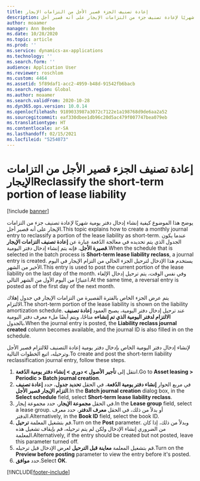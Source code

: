 ```yaml
---
title: إعادة تصنيف الجزء قصير الأجل من التزامات الإيجار
description: يوضح هذا الموضوع كيفية إنشاء إدخال دفتر يومية شهريًا لإعادة تصنيف جزء من التزامات الإيجار على أنه قصير أجل.
author: moaamer
manager: Ann Beebe
ms.date: 10/28/2020
ms.topic: article
ms.prod: ''
ms.service: dynamics-ax-applications
ms.technology: ''
ms.search.form: ''
audience: Application User
ms.reviewer: roschlom
ms.custom: 4464
ms.assetid: 5f89daf1-acc2-4959-b48d-91542fb6bacb
ms.search.region: Global
ms.author: moaamer
ms.search.validFrom: 2020-10-28
ms.dyn365.ops.version: 10.0.14
ms.openlocfilehash: 9189033987a3072c7122e1a198768d9de6aa2a52
ms.sourcegitcommit: eaf330dbee1db96c20d5ac479f007747bea079eb
ms.translationtype: HT
ms.contentlocale: ar-SA
ms.lasthandoff: 02/15/2021
ms.locfileid: "5254073"
---
```

# <a name="reclassify-the-short-term-portion-of-lease-liability"></a><span data-ttu-id="fc67d-103">إعادة تصنيف الجزء قصير الأجل من التزامات الإيجار</span><span class="sxs-lookup"><span data-stu-id="fc67d-103">Reclassify the short-term portion of lease liability</span></span>

[!include [banner](../includes/banner.md)]

<span data-ttu-id="fc67d-104">يوضح هذا الموضوع كيفية إنشاء إدخال دفتر يومية شهريًا لإعادة تصنيف جزء من التزامات الإيجار على أنه قصير أجل.</span><span class="sxs-lookup"><span data-stu-id="fc67d-104">This topic explains how to create a monthly journal entry to reclassify a portion of the lease liability as short-term.</span></span> <span data-ttu-id="fc67d-105">عندما يكون الجدول الذي يتم تحديده في معالجة الدُفعة عبارة عن **إعادة تصنيف التزامات الإيجار قصيرة الأجل**، فإنه يتم إنشاء إدخال دفتر اليومية.</span><span class="sxs-lookup"><span data-stu-id="fc67d-105">When the schedule that is selected in the batch process is **Short-term lease liability reclass**, a journal entry is created.</span></span> <span data-ttu-id="fc67d-106">يستخدم هذا الإدخال لترحيل الجزء الحالي من التزام الإيجار في اليوم الأخير من الشهر.</span><span class="sxs-lookup"><span data-stu-id="fc67d-106">This entry is used to post the current portion of the lease liability on the last day of the month.</span></span> <span data-ttu-id="fc67d-107">وفي نفس الوقت، يتم ترحيل إدخال الإلغاء اعتبارًا من اليوم الأول من الشهر التالي.</span><span class="sxs-lookup"><span data-stu-id="fc67d-107">At the same time, a reversal entry is posted as of the first day of the next month.</span></span>

<span data-ttu-id="fc67d-108">يتم عرض الجزء الخاص بالفترة القصيرة من التزامات الإيجار في جدول إهلاك الالتزام.</span><span class="sxs-lookup"><span data-stu-id="fc67d-108">The short-term portion of the lease liability is shown on the liability amortization schedule.</span></span> <span data-ttu-id="fc67d-109">عند ترحيل إدخال دفتر اليومية، يصبح العمود **إعادة تصنيف الالتزام لدفتر اليومية الذي تم إنشاءه** متاحًا، ويتم أيضًا ملء معرف دفتر اليومية بالجدول.</span><span class="sxs-lookup"><span data-stu-id="fc67d-109">When the journal entry is posted, the **Liability reclass journal created** column becomes available, and the journal ID is also filled in on the schedule.</span></span>

<span data-ttu-id="fc67d-110">لإنشاء إدخال دفتر اليومية الخاص بإدخال دفتر يومية إعادة التصنيف للالتزام قصير الأجل وترحيله، اتبع الخطوات التالية.</span><span class="sxs-lookup"><span data-stu-id="fc67d-110">To create and post the short-term liability reclassification journal entry, follow these steps.</span></span>

1. <span data-ttu-id="fc67d-111">انتقل إلى **تأجير الأصول \> دوري \> إنشاء دفتر يومية الدُفعة**.</span><span class="sxs-lookup"><span data-stu-id="fc67d-111">Go to **Asset leasing \> Periodic \> Batch journal creation**.</span></span>
2. <span data-ttu-id="fc67d-112">في مربع الحوار **إنشاء دفتر يومية الدُفعة**، في الحقل **تحديد جدول**، حدد **إعادة تصنيف التزام الإيجار قصير الأجل**.</span><span class="sxs-lookup"><span data-stu-id="fc67d-112">In the **Batch journal creation** dialog box, in the **Select schedule** field, select **Short-term lease liability reclass**.</span></span>
3. <span data-ttu-id="fc67d-113">في الحقل **مجموعة الإيجار**، حدد مجموعة إيجار.</span><span class="sxs-lookup"><span data-stu-id="fc67d-113">In the **Lease group** field, select a lease group.</span></span> <span data-ttu-id="fc67d-114">أو بدلاً من ذلك، في الحقل **معرف الدفتر**، حدد معرف الدفتر.</span><span class="sxs-lookup"><span data-stu-id="fc67d-114">Alternatively, in the **Book ID** field, select the book ID.</span></span>
4. <span data-ttu-id="fc67d-115">قم بتشغيل المعلمة **ترحيل**.</span><span class="sxs-lookup"><span data-stu-id="fc67d-115">Turn on the **Post** parameter.</span></span> <span data-ttu-id="fc67d-116">وبدلاً من ذلك، إذا كان من الضروري إنشاء الإدخال ولكن لم يتم ترحيله، قم بإيقاف تشغيل هذه المعلمة.</span><span class="sxs-lookup"><span data-stu-id="fc67d-116">Alternatively, if the entry should be created but not posted, leave this parameter turned off.</span></span>
5. <span data-ttu-id="fc67d-117">قم بتشغيل المعلمة **معاينة قبل الترحيل** لعرض الإدخال قبل ترحيله.</span><span class="sxs-lookup"><span data-stu-id="fc67d-117">Turn on the **Preview before posting** parameter to view the entry before it's posted.</span></span>
6. <span data-ttu-id="fc67d-118">حدد **موافق**.</span><span class="sxs-lookup"><span data-stu-id="fc67d-118">Select **OK**.</span></span>


[!INCLUDE[footer-include](../../includes/footer-banner.md)]